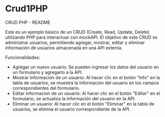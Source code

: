 # Crud1PHP

CRUD PHP - README

Este es un ejemplo básico de un CRUD (Create, Read, Update, Delete) utilizando PHP para interactuar con mockAPI.
El objetivo de este CRUD es administrar usuarios, permitiendo agregar, mostrar, editar y eliminar información de usuarios almacenada en una API externa.

Funcionalidades:

- Agregar un nuevo usuario: Se pueden ingresar los datos del usuario en un formulario y agregarlo a la API.
- Mostrar información de un usuario: Al hacer clic en el botón "Info" en la tabla de usuarios, se muestra la información del usuario en los campos correspondientes del formulario.
- Editar información de un usuario: Al hacer clic en el botón "Editar" en el formulario, se actualiza la información del usuario en la API.
- Eliminar un usuario: Al hacer clic en el botón "Eliminar" en la tabla de usuarios, se elimina el usuario correspondiente de la API.
